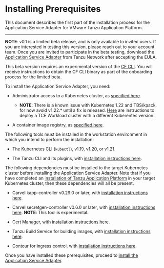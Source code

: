 # Installing Prerequisites

This document describes the first part of the installation process for the Application Service Adapter for VMware Tanzu Application Platform.

----

**NOTE**: v0.1 is a limited beta release, and is only available to invited users. If you are interested in testing this version, please reach out to your account team. Once you are invited to participate in the beta testing, download the [Application Service Adapter](https://network.tanzu.vmware.com/products/app-service-adapter/) from Tanzu Network after accepting the EULA.

This beta version requires an experimental version of the [CF CLI](https://github.com/cloudfoundry/cli). You will receive instructions to obtain the CF CLI binary as part of the onboarding process for the limited beta.

To install the Application Service Adapter, you need:

* Administrator access to a Kubernetes cluster, as [specified here](https://docs.vmware.com/en/VMware-Tanzu-Application-Platform/0.3/tap-0-3/GUID-install-general.html#kubernetes-cluster-requirements-2).
   * **NOTE**: There is a known issue with Kubernetes 1.22 and TBS/kpack, for now avoid v1.22.* until a fix is released. [Here](https://docs.vmware.com/en/VMware-Tanzu-Kubernetes-Grid/1.3/vmware-tanzu-kubernetes-grid-13/GUID-tanzu-k8s-clusters-k8s-versions.html) are instructions to deploy a TCE Workload cluster with a different Kuberentes version.

* A container image registry, as [specified here](https://docs.vmware.com/en/VMware-Tanzu-Application-Platform/0.3/tap-0-3/GUID-install-general.html#tanzu-network-and-container-image-registry-requirements-1).

The following tools must be installed in the workstation environment in which you intend to perform the installation:

* The Kubernetes CLI (`kubectl`), v1.19, v1.20, or v1.21.

* The Tanzu CLI and its plugins, with [installation instructions here](https://docs.vmware.com/en/VMware-Tanzu-Application-Platform/0.3/tap-0-3/GUID-install-general.html#install-or-update-the-tanzu-cli-and-plugins-5).


The following dependencies must be installed to the target Kubernetes cluster before installing the Application Service Adapter. Note that if you have completed an [installation of Tanzu Application Platform](https://docs.vmware.com/en/VMware-Tanzu-Application-Platform/0.3/tap-0-3/GUID-install-intro.html) in your target Kubernetes cluster, then these dependencies will all be present.

* Carvel kapp-controller v0.29.0 or later, with [installation instructions here](https://carvel.dev/kapp-controller/docs/latest/install/).

* Carvel secretgen-controller v0.6.0 or later, with [installation instructions here](https://github.com/vmware-tanzu/carvel-secretgen-controller/blob/develop/docs/install.md). **NOTE**: This tool is experimental.

* Cert Manager, with [installation instructions here](https://cert-manager.io/docs/installation/).

* Tanzu Build Service for building images, with [installation instructions here](https://docs.vmware.com/en/Tanzu-Application-Platform/0.3/tap/GUID-install-components.html?hWord=N4IghgNiBcIJYDsDOAXSFEHMAEKBGSIAvkA#install-tbs).

* Contour for ingress control, with [installation instructions here](https://projectcontour.io/getting-started/).


Once you have installed these prerequisites, proceed to [install the Application Service Adapter](install.md).
